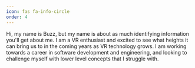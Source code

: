 ```yaml
---
icon: fas fa-info-circle
order: 4
---
```

Hi, my name is Buzz, but my name is about as much identifying information you'll get about me. I am a VR enthusiast and excited to see what heights it can bring us to in the coming years as VR technology grows. I am working towards a career in software development and engineering, and looking to challenge myself with lower level concepts that I struggle with.
